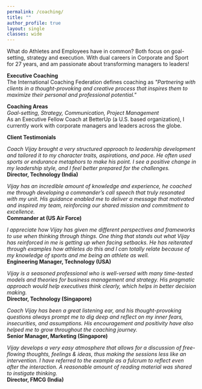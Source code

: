 ```yaml
---
permalink: /coaching/
title: ""
author_profile: true
layout: single
classes: wide
---
```

What do Athletes and Employees  have in common?  Both focus on goal-setting,  strategy and execution. With dual careers in Corporate and Sport for 27 years, and am passionate about transforming managers to leaders!

**Executive Coaching**  
The International Coaching Federation defines coaching as *"Partnering with clients in a thought-provoking and creative process that inspires them to maximize their personal and professional potential."*  

**Coaching Areas**  
*Goal-setting, Strategy, Communication, Project Management*    
As an Executive Fellow Coach at BetterUp (a U.S. based organization), I currently work with corporate managers and leaders across the globe. 

**Client Testimonials**  

*Coach Vijay brought a very structured approach to leadership development and tailored it to my character traits, aspirations, and pace. He often used sports or endurance metaphors to make his point. I see a positive change in my leadership style, and I feel better prepared for the challenges.*<br>
**Director, Technology (India)**

*Vijay has an incredible amount of knowledge and experience, he coached me through developing a commander’s call speech that truly resonated with my unit. His guidance enabled me to deliver a message that motivated and inspired my team, reinforcing our shared mission and commitment to excellence.*<br>
**Commander at (US Air Force)**

*I appreciate how Vijay has given me different perspectives and frameworks to use when thinking through things. One thing that stands out what Vijay has reinforced in me is getting up when facing setbacks. He has reiterated through examples how athletes do this and I can totally relate because of my knowledge of sports and me being an athlete as well.*<br>
**Engineering Manager, Technology (USA)**

*Vijay is a seasoned professional who is well-versed with many time-tested models and theories for business management and strategy. His pragmatic approach would help executives think clearly, which helps in better decision making.* <br>
**Director, Technology (Singapore)**   

*Coach Vijay has been a great listening ear, and his thought-provoking questions always prompt me to dig deep and reflect on my inner fears, insecurities, and assumptions. His encouragement and positivity have also helped me to grow throughout the coaching journey.* <br>
**Senior Manager, Marketing (Singapore)** 

*Vijay develops a very easy atmosphere that allows for a discussion of free-flowing thoughts, feelings & ideas, thus making the sessions less like an intervention. I have referred to the example as a fulcrum to reflect even after the interaction. A reasonable amount of reading material was shared to instigate thinking.* <br>
**Director, FMCG (India)** 



 



